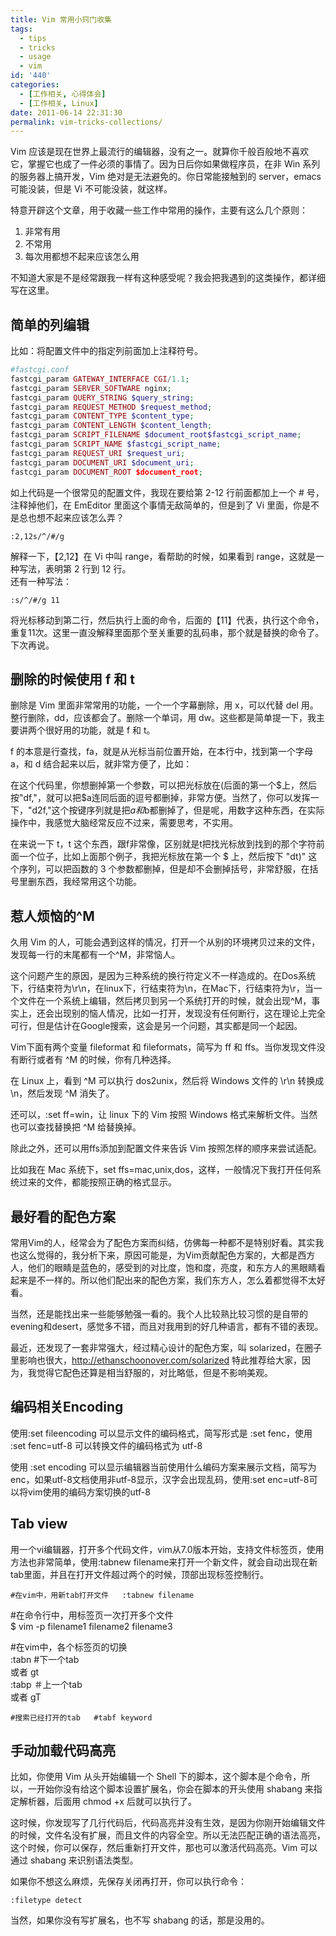 ```yaml
---
title: Vim 常用小窍门收集
tags:
  - tips
  - tricks
  - usage
  - vim
id: '440'
categories:
  - [工作相关, 心得体会]
  - [工作相关, Linux]
date: 2011-06-14 22:31:30
permalink: vim-tricks-collections/
---
```


Vim 应该是现在世界上最流行的编辑器，没有之一。就算你千般百般地不喜欢它，掌握它也成了一件必须的事情了。因为日后你如果做程序员，在非 Win 系列的服务器上搞开发，Vim 绝对是无法避免的。你日常能接触到的 server，emacs 可能没装，但是 Vi 不可能没装，就这样。

特意开辟这个文章，用于收藏一些工作中常用的操作，主要有这么几个原则：

1.  非常有用
2.  不常用
3.  每次用都想不起来应该怎么用

不知道大家是不是经常跟我一样有这种感受呢？我会把我遇到的这类操作，都详细写在这里。

## 简单的列编辑

比如：将配置文件中的指定列前面加上注释符号。

```php
#fastcgi.conf
fastcgi_param GATEWAY_INTERFACE CGI/1.1;
fastcgi_param SERVER_SOFTWARE nginx;
fastcgi_param QUERY_STRING $query_string;
fastcgi_param REQUEST_METHOD $request_method;
fastcgi_param CONTENT_TYPE $content_type;
fastcgi_param CONTENT_LENGTH $content_length;
fastcgi_param SCRIPT_FILENAME $document_root$fastcgi_script_name;
fastcgi_param SCRIPT_NAME $fastcgi_script_name;
fastcgi_param REQUEST_URI $request_uri;
fastcgi_param DOCUMENT_URI $document_uri;
fastcgi_param DOCUMENT_ROOT $document_root;
```

如上代码是一个很常见的配置文件，我现在要给第 2-12 行前面都加上一个 # 号，注释掉他们，在 EmEditor 里面这个事情无敌简单的，但是到了 Vi 里面，你是不是总也想不起来应该怎么弄？

```raw
:2,12s/^/#/g
```

解释一下，【2,12】在 Vi 中叫 range，看帮助的时候，如果看到 range，这就是一种写法，表明第 2 行到 12 行。  
还有一种写法：

```raw
:s/^/#/g 11
```

将光标移动到第二行，然后执行上面的命令，后面的【11】代表，执行这个命令，重复11次。这里一直没解释里面那个至关重要的乱码串，那个就是替换的命令了。下次再说。

## 删除的时候使用 f 和 t

删除是 Vim 里面非常常用的功能，一个一个字幕删除，用 x，可以代替 del 用。整行删除，dd，应该都会了。删除一个单词，用 dw。这些都是简单提一下，我主要讲两个很好用的功能，就是 f 和 t。

f 的本意是行查找，fa，就是从光标当前位置开始，在本行中，找到第一个字母 a，和 d 结合起来以后，就非常方便了，比如：  
  
在这个代码里，你想删掉第一个参数，可以把光标放在(后面的第一个$上，然后按"df,"，就可以把$a连同后面的逗号都删掉，非常方便。当然了，你可以发挥一下，"d2f,"这个按键序列就是把$a和$b都删掉了，但是呢，用数字这种东西，在实际操作中，我感觉大脑经常反应不过来，需要思考，不实用。

在来说一下 t，t 这个东西，跟f非常像，区别就是t把找光标放到找到的那个字符前面一个位子，比如上面那个例子，我把光标放在第一个 $ 上，然后按下 "dt)" 这个序列，可以把函数的 3 个参数都删掉，但是却不会删掉括号，非常舒服，在括号里删东西，我经常用这个功能。

## 惹人烦恼的^M

久用 Vim 的人，可能会遇到这样的情况，打开一个从别的环境拷贝过来的文件，发现每一行的末尾都有一个^M，非常恼人。

这个问题产生的原因，是因为三种系统的换行符定义不一样造成的。在Dos系统下，行结束符为\r\n，在linux下，行结束符为\n，在Mac下，行结束符为\r，当一个文件在一个系统上编辑，然后拷贝到另一个系统打开的时候，就会出现^M，事实上，还会出现别的恼人情况，比如一打开，发现没有任何断行，这在理论上完全可行，但是估计在Google搜索，这会是另一个问题，其实都是同一个起因。

Vim下面有两个变量 fileformat 和 fileformats，简写为 ff 和 ffs。当你发现文件没有断行或者有 ^M 的时候，你有几种选择。

在 Linux 上，看到 ^M 可以执行 dos2unix，然后将 Windows 文件的 \r\n 转换成\n，然后发现 ^M 消失了。

还可以，:set ff=win，让 linux 下的 Vim 按照 Windows 格式来解析文件。当然也可以查找替换把 ^M 给替换掉。

除此之外，还可以用ffs添加到配置文件来告诉 Vim 按照怎样的顺序来尝试适配。

比如我在 Mac 系统下，set ffs=mac,unix,dos，这样，一般情况下我打开任何系统过来的文件，都能按照正确的格式显示。

## 最好看的配色方案

常用Vim的人，经常会为了配色方案而纠结，仿佛每一种都不是特别好看。其实我也这么觉得的，我分析下来，原因可能是，为Vim贡献配色方案的，大都是西方人，他们的眼睛是蓝色的，感受到的对比度，饱和度，亮度，和东方人的黑眼睛看起来是不一样的。所以他们配出来的配色方案，我们东方人，怎么着都觉得不太好看。

当然，还是能找出来一些能够勉强一看的。我个人比较熟比较习惯的是自带的evening和desert，感觉多不错，而且对我用到的好几种语言，都有不错的表现。

最近，还发现了一套非常强大，经过精心设计的配色方案，叫 solarized，在圈子里影响也很大，http://ethanschoonover.com/solarized 特此推荐给大家，因为，我觉得它配色还算是相当舒服的，对比略低，但是不影响美观。

## 编码相关Encoding

使用:set fileencoding 可以显示文件的编码格式，简写形式是 :set fenc，使用 :set fenc=utf-8 可以转换文件的编码格式为 utf-8

使用 :set encoding 可以显示编辑器当前使用什么编码方案来展示文档，简写为enc，如果utf-8文档使用非utf-8显示，汉字会出现乱码，使用:set enc=utf-8可以将vim使用的编码方案切换的utf-8

## Tab view

用一个vi编辑器，打开多个代码文件，vim从7.0版本开始，支持文件标签页，使用方法也非常简单，使用:tabnew filename来打开一个新文件，就会自动出现在新tab里面，并且在打开文件超过两个的时候，顶部出现标签控制行。

`#在vim中，用新tab打开文件   :tabnew filename`

#在命令行中，用标签页一次打开多个文件  
$ vim -p filename1 filename2 filename3

#在vim中，各个标签页的切换  
:tabn #下一个tab  
或者 gt  
:tabp ＃上一个tab  
或者 gT

`#搜索已经打开的tab   #tabf keyword`

## 手动加载代码高亮

比如，你使用 Vim 从头开始编辑一个 Shell 下的脚本，这个脚本是个命令，所以，一开始你没有给这个脚本设置扩展名，你会在脚本的开头使用 shabang 来指定解析器，后面用 chmod +x 后就可以执行了。

这时候，你发现写了几行代码后，代码高亮并没有生效，是因为你刚开始编辑文件的时候，文件名没有扩展，而且文件的内容全空。所以无法匹配正确的语法高亮，这个时候，你可以保存，然后重新打开文件，那也可以激活代码高亮。Vim 可以通过 shabang 来识别语法类型。

如果你不想这么麻烦，先保存关闭再打开，你可以执行命令：

```raw
:filetype detect
```

当然，如果你没有写扩展名，也不写 shabang 的话，那是没用的。